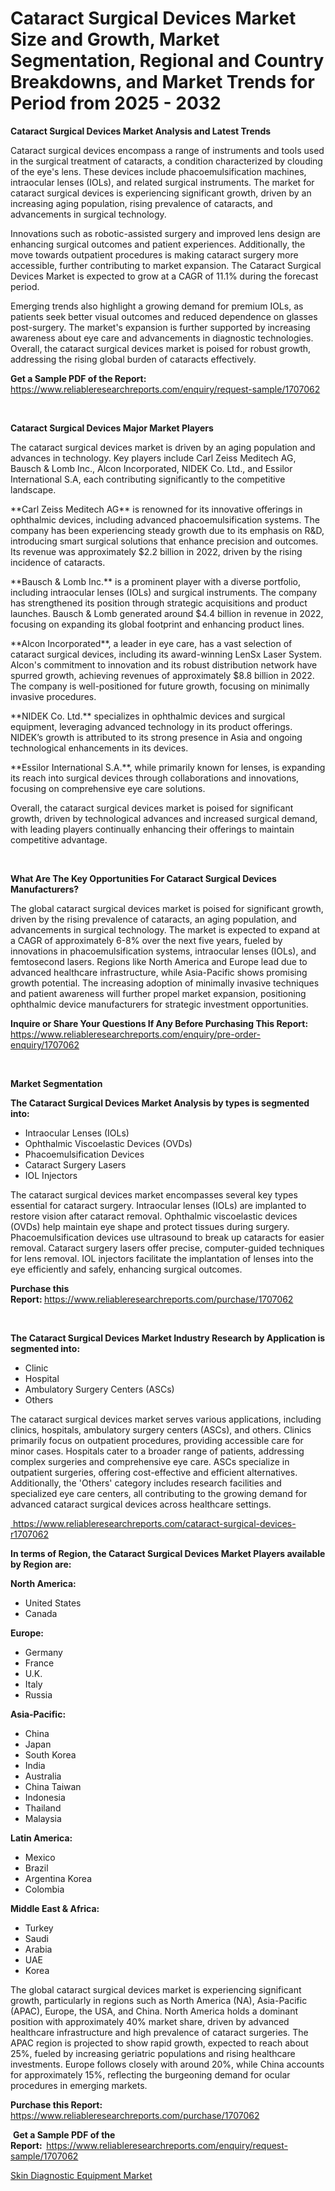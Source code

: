 <p><h1>Cataract Surgical Devices Market Size and Growth, Market Segmentation, Regional and Country Breakdowns, and Market Trends for Period from 2025 -  2032</h1></p><p><strong>Cataract Surgical Devices Market Analysis and Latest Trends</strong></p>
<p><p>Cataract surgical devices encompass a range of instruments and tools used in the surgical treatment of cataracts, a condition characterized by clouding of the eye's lens. These devices include phacoemulsification machines, intraocular lenses (IOLs), and related surgical instruments. The market for cataract surgical devices is experiencing significant growth, driven by an increasing aging population, rising prevalence of cataracts, and advancements in surgical technology. </p><p>Innovations such as robotic-assisted surgery and improved lens design are enhancing surgical outcomes and patient experiences. Additionally, the move towards outpatient procedures is making cataract surgery more accessible, further contributing to market expansion. The Cataract Surgical Devices Market is expected to grow at a CAGR of 11.1% during the forecast period. </p><p>Emerging trends also highlight a growing demand for premium IOLs, as patients seek better visual outcomes and reduced dependence on glasses post-surgery. The market's expansion is further supported by increasing awareness about eye care and advancements in diagnostic technologies. Overall, the cataract surgical devices market is poised for robust growth, addressing the rising global burden of cataracts effectively.</p></p>
<p><strong>Get a Sample PDF of the Report:&nbsp;</strong> <a href="https://www.reliableresearchreports.com/enquiry/request-sample/1707062?utm_campaign=2719&utm_medium=2&utm_source=Github&utm_content=ia&utm_term=04032025&utm_id=cataract-surgical-devices">https://www.reliableresearchreports.com/enquiry/request-sample/1707062</a></p>
<p>&nbsp;</p>
<p><strong>Cataract Surgical Devices Major Market Players</strong></p>
<p><p>The cataract surgical devices market is driven by an aging population and advances in technology. Key players include Carl Zeiss Meditech AG, Bausch & Lomb Inc., Alcon Incorporated, NIDEK Co. Ltd., and Essilor International S.A, each contributing significantly to the competitive landscape.</p><p>**Carl Zeiss Meditech AG** is renowned for its innovative offerings in ophthalmic devices, including advanced phacoemulsification systems. The company has been experiencing steady growth due to its emphasis on R&D, introducing smart surgical solutions that enhance precision and outcomes. Its revenue was approximately $2.2 billion in 2022, driven by the rising incidence of cataracts.</p><p>**Bausch & Lomb Inc.** is a prominent player with a diverse portfolio, including intraocular lenses (IOLs) and surgical instruments. The company has strengthened its position through strategic acquisitions and product launches. Bausch & Lomb generated around $4.4 billion in revenue in 2022, focusing on expanding its global footprint and enhancing product lines.</p><p>**Alcon Incorporated**, a leader in eye care, has a vast selection of cataract surgical devices, including its award-winning LenSx Laser System. Alcon's commitment to innovation and its robust distribution network have spurred growth, achieving revenues of approximately $8.8 billion in 2022. The company is well-positioned for future growth, focusing on minimally invasive procedures.</p><p>**NIDEK Co. Ltd.** specializes in ophthalmic devices and surgical equipment, leveraging advanced technology in its product offerings. NIDEK’s growth is attributed to its strong presence in Asia and ongoing technological enhancements in its devices.</p><p>**Essilor International S.A.**, while primarily known for lenses, is expanding its reach into surgical devices through collaborations and innovations, focusing on comprehensive eye care solutions.</p><p>Overall, the cataract surgical devices market is poised for significant growth, driven by technological advances and increased surgical demand, with leading players continually enhancing their offerings to maintain competitive advantage.</p></p>
<p>&nbsp;</p>
<p><strong>What Are The Key Opportunities For Cataract Surgical Devices Manufacturers?</strong></p>
<p><p>The global cataract surgical devices market is poised for significant growth, driven by the rising prevalence of cataracts, an aging population, and advancements in surgical technology. The market is expected to expand at a CAGR of approximately 6-8% over the next five years, fueled by innovations in phacoemulsification systems, intraocular lenses (IOLs), and femtosecond lasers. Regions like North America and Europe lead due to advanced healthcare infrastructure, while Asia-Pacific shows promising growth potential. The increasing adoption of minimally invasive techniques and patient awareness will further propel market expansion, positioning ophthalmic device manufacturers for strategic investment opportunities.</p></p>
<p><strong>Inquire or Share Your Questions If Any Before Purchasing This Report:</strong> <a href="https://www.reliableresearchreports.com/enquiry/pre-order-enquiry/1707062?utm_campaign=2719&utm_medium=2&utm_source=Github&utm_content=ia&utm_term=04032025&utm_id=cataract-surgical-devices">https://www.reliableresearchreports.com/enquiry/pre-order-enquiry/1707062</a></p>
<p>&nbsp;</p>
<p><strong>Market Segmentation</strong></p>
<p><strong>The Cataract Surgical Devices Market Analysis by types is segmented into:</strong></p>
<p><ul><li>Intraocular Lenses (IOLs)</li><li>Ophthalmic Viscoelastic Devices (OVDs)</li><li>Phacoemulsification Devices</li><li>Cataract Surgery Lasers</li><li>IOL Injectors</li></ul></p>
<p><p>The cataract surgical devices market encompasses several key types essential for cataract surgery. Intraocular lenses (IOLs) are implanted to restore vision after cataract removal. Ophthalmic viscoelastic devices (OVDs) help maintain eye shape and protect tissues during surgery. Phacoemulsification devices use ultrasound to break up cataracts for easier removal. Cataract surgery lasers offer precise, computer-guided techniques for lens removal. IOL injectors facilitate the implantation of lenses into the eye efficiently and safely, enhancing surgical outcomes.</p></p>
<p><strong>Purchase this Report:&nbsp;</strong><a href="https://www.reliableresearchreports.com/purchase/1707062?utm_campaign=2719&utm_medium=2&utm_source=Github&utm_content=ia&utm_term=04032025&utm_id=cataract-surgical-devices">https://www.reliableresearchreports.com/purchase/1707062</a></p>
<p>&nbsp;</p>
<p><strong>The Cataract Surgical Devices Market Industry Research by Application is segmented into:</strong></p>
<p><ul><li>Clinic</li><li>Hospital</li><li>Ambulatory Surgery Centers (ASCs)</li><li>Others</li></ul></p>
<p><p>The cataract surgical devices market serves various applications, including clinics, hospitals, ambulatory surgery centers (ASCs), and others. Clinics primarily focus on outpatient procedures, providing accessible care for minor cases. Hospitals cater to a broader range of patients, addressing complex surgeries and comprehensive eye care. ASCs specialize in outpatient surgeries, offering cost-effective and efficient alternatives. Additionally, the 'Others' category includes research facilities and specialized eye care centers, all contributing to the growing demand for advanced cataract surgical devices across healthcare settings.</p></p>
<p><a href="https://www.reliableresearchreports.com/cataract-surgical-devices-r1707062?utm_campaign=2719&utm_medium=2&utm_source=Github&utm_content=ia&utm_term=04032025&utm_id=cataract-surgical-devices">&nbsp;https://www.reliableresearchreports.com/cataract-surgical-devices-r1707062</a></p>
<p><strong>In terms of Region, the Cataract Surgical Devices Market Players available by Region are:</strong></p>
<p>
    <p> <strong> North America: </strong>
        <ul>
            <li>United States</li>
            <li>Canada</li>
        </ul>
        </p> 
    <p> <strong> Europe: </strong>
        <ul>
            <li>Germany</li>
            <li>France</li>
            <li>U.K.</li>
            <li>Italy</li>
            <li>Russia</li>
        </ul>
        </p> 
    <p> <strong> Asia-Pacific: </strong>
        <ul>
            <li>China</li>
            <li>Japan</li>
            <li>South Korea</li>
            <li>India</li>
            <li>Australia</li>
            <li>China Taiwan</li>
            <li>Indonesia</li>
            <li>Thailand</li>
            <li>Malaysia</li>
        </ul>
        </p> 
    <p> <strong> Latin America: </strong>
        <ul>
            <li>Mexico</li>
            <li>Brazil</li>
            <li>Argentina Korea</li>
            <li>Colombia</li>
        </ul>
        </p> 
    <p> <strong> Middle East & Africa: </strong>
        <ul>
            <li>Turkey</li>
            <li>Saudi</li>
            <li>Arabia</li>
            <li>UAE</li>
            <li>Korea</li>
        </ul>
    </p>
    </p>
<p><p>The global cataract surgical devices market is experiencing significant growth, particularly in regions such as North America (NA), Asia-Pacific (APAC), Europe, the USA, and China. North America holds a dominant position with approximately 40% market share, driven by advanced healthcare infrastructure and high prevalence of cataract surgeries. The APAC region is projected to show rapid growth, expected to reach about 25%, fueled by increasing geriatric populations and rising healthcare investments. Europe follows closely with around 20%, while China accounts for approximately 15%, reflecting the burgeoning demand for ocular procedures in emerging markets.</p></p>
<p><strong>Purchase this Report: </strong><a href="https://www.reliableresearchreports.com/purchase/1707062?utm_campaign=2719&utm_medium=2&utm_source=Github&utm_content=ia&utm_term=04032025&utm_id=cataract-surgical-devices">https://www.reliableresearchreports.com/purchase/1707062</a></p>
<p>&nbsp;<strong>Get a Sample PDF of the Report:&nbsp;&nbsp;</strong><a href="https://www.reliableresearchreports.com/enquiry/request-sample/1707062?utm_campaign=2719&utm_medium=2&utm_source=Github&utm_content=ia&utm_term=04032025&utm_id=cataract-surgical-devices">https://www.reliableresearchreports.com/enquiry/request-sample/1707062</a></p>
<p><strong></strong></p>
<p><p><a href="https://github.com/nafidurii/Market-Research-Report-List-1/blob/main/skin-diagnostic-equipment-market.md?utm_campaign=2719&utm_medium=2&utm_source=Github&utm_content=ia&utm_term=04032025&utm_id=cataract-surgical-devices">Skin Diagnostic Equipment Market</a></p></p>